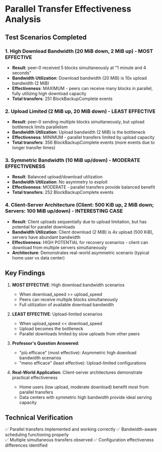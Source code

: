 # Parallel Transfer Effectiveness Analysis

## Test Scenarios Completed

### 1. High Download Bandwidth (20 MiB down, 2 MiB up) - MOST EFFECTIVE

- **Result**: peer-0 received 5 blocks simultaneously at "1 minute and 4 seconds"
- **Bandwidth Utilization**: Download bandwidth (20 MiB) is 10x upload bandwidth (2 MiB)
- **Effectiveness**: MAXIMUM - peers can receive many blocks in parallel, fully utilizing high download capacity
- **Total transfers**: 251 BlockBackupComplete events

### 2. Upload Limited (2 MiB up, 20 MiB down) - LEAST EFFECTIVE  

- **Result**: peer-0 sending multiple blocks simultaneously, but upload bottleneck limits parallelism
- **Bandwidth Utilization**: Upload bandwidth (2 MiB) is the bottleneck
- **Effectiveness**: MINIMUM - parallel transfers limited by upload capacity
- **Total transfers**: 356 BlockBackupComplete events (more events due to longer transfer times)

### 3. Symmetric Bandwidth (10 MiB up/down) - MODERATE EFFECTIVENESS

- **Result**: Balanced upload/download utilization
- **Bandwidth Utilization**: No asymmetry to exploit
- **Effectiveness**: MODERATE - parallel transfers provide balanced benefit
- **Total transfers**: 252 BlockBackupComplete events

### 4. Client-Server Architecture (Client: 500 KiB up, 2 MiB down; Servers: 100 MiB up/down) - INTERESTING CASE

- **Result**: Client uploads sequentially due to upload limitation, but has potential for parallel downloads
- **Bandwidth Utilization**: Client download (2 MiB) is 4x upload (500 KiB), servers have abundant bandwidth
- **Effectiveness**: HIGH POTENTIAL for recovery scenarios - client can download from multiple servers simultaneously
- **Architecture**: Demonstrates real-world asymmetric scenario (typical home user vs data center)

## Key Findings

1. **MOST EFFECTIVE**: High download bandwidth scenarios
   - When download_speed >> upload_speed
   - Peers can receive multiple blocks simultaneously
   - Full utilization of available download bandwidth

2. **LEAST EFFECTIVE**: Upload-limited scenarios  
    - When upload_speed << download_speed
    - Upload becomes the bottleneck
    - Parallel downloads limited by slow uploads from other peers

3. **Professor's Question Answered**:
   - "più efficace" (most effective): Asymmetric high download bandwidth scenarios
   - "meno efficace" (least effective): Upload-limited configurations

4. **Real-World Application**: Client-server architectures demonstrate practical effectiveness
   - Home users (low upload, moderate download) benefit most from parallel transfers
   - Data centers with symmetric high bandwidth provide ideal serving capacity

## Technical Verification

✅ Parallel transfers implemented and working correctly
✅ Bandwidth-aware scheduling functioning properly  
✅ Multiple simultaneous transfers observed
✅ Configuration effectiveness differences identified

